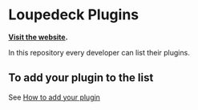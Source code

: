 # Loupedeck Plugins
**[Visit the website](https://loupedeck-plugins.tswi.me/).**

In this repository every developer can list their plugins.

## To add your plugin to the list
See [How to add your plugin](developers.md)